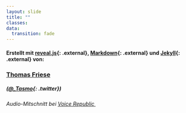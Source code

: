 ```yaml
---
layout: slide
title: ""
classes:
data:
  transition: fade
---
```


#### Erstellt mit [reveal.js](http://lab.hakim.se/reveal-js/){: .external}, [Markdown](http://markdown.de/){: .external} und [Jekyll](http://jekyllrb.com/){: .external} von:

### [Thomas Friese](http://tasmo.rocks/)

##### ([@_Tasmo](https://twitter.com/_Tasmo){: .twitter})

###### Audio-Mitschnitt bei [Voice Republic<i class="fa fa-microphone" style="font-size:.8em;">&nbsp;</i>](https://voicerepublic.com/venues/197/talks/191)
